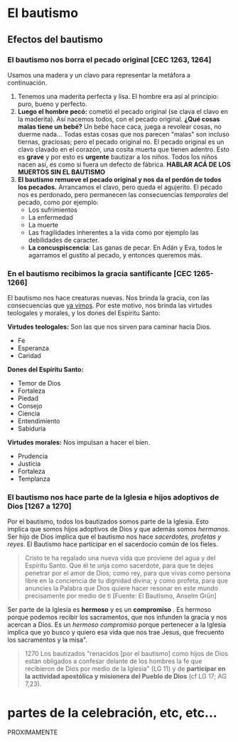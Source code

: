 # El bautismo

## Efectos del bautismo

### El bautismo nos borra el pecado original [CEC 1263, 1264]

Usamos una madera y un clavo para representar la metáfora a continuación.

 1. Tenemos una maderita perfecta y lisa. El hombre era así al princípio: puro, bueno y perfecto.
 2. **Luego el hombre pecó:** cometió el pecado original (se clava el clavo en la maderita). Así nacemos todos, con el pecado original. **¿Qué cosas malas tiene un bebé?** Un bebé hace caca, juega a revolear cosas, no duerme nada... Todas estas cosas que nos parecen "malas" son incluso tiernas, graciosas; pero el pecado original no. El pecado original es un clavo clavado en el corazón, una cosita muerta que tienen adentro. Esto es **grave** y por esto es **urgente** bautizar a los niños. Todos los niños nacen así, es como si fuera un defecto de fábrica. **HABLAR ACÁ DE LOS MUERTOS SIN EL BAUTISMO**
 3. **El bautismo remueve el pecado original y nos da el perdón de todos los pecados.** Arrancamos el clavo, pero queda el agujerito. El pecado nos es perdonado, pero permanecen las consecuencias *temporales* del pecado, como por ejemplo:
    - Los sufrimientos
    - La enfermedad
    - La muerte
    - Las fragilidades inherentes a la vida como por ejemplo las debilidades de caracter.
    - **La concuspiscencia**: Las ganas de pecar. En Adán y Eva, todos le agarramos el gustito al pecado, y entonces queremos más.

### En el bautismo recibimos la gracia santificante [CEC 1265-1266]

El bautismo nos hace creaturas nuevas. Nos brinda la gracia, con las consecuencias que [ya vimos](gracia-dones.html). Por este motivo, nos brinda las virtudes teologales y morales, y los dones del Espíritu Santo:

__Virtudes teologales:__ Son las que nos sirven para caminar hacia Dios.
 - Fe
 - Esperanza
 - Caridad

__Dones del Espíritu Santo:__ 
 - Temor de Dios
 - Fortaleza
 - Piedad
 - Consejo
 - Ciencia
 - Entendimiento
 - Sabiduría

__Virtudes morales:__ Nos impulsan a hacer el bien.
 - Prudencia
 - Justicia
 - Fortaleza
 - Templanza

### El bautismo nos hace parte de la Iglesia e hijos adoptivos de Dios [1267 a 1270]

Por el bautismo, todos los bautizados somos parte de la Iglesia. Esto implica que somos hijos adoptivos de Dios y que además somos *hermanos*. Ser hijo de Dios implica que el bautismo nos hace *sacerdotes, profetas y reyes*. El Bautismo hace participar en el sacerdocio común de los fieles.


>Cristo te ha regalado una nueva vida que proviene del agua y del Espíritu Santo. Que él te unja como sacerdote, para que te dejes penetrar por el amor de Dios; como rey, para que vivas como persona libre en la conciencia de tu dignidad divina; y como profeta, para que anuncies la Palabra que Dios quiere hacer resonar en este mundo precisamente por medio de ti
[Fuente: El Bautismo, Anselm Grün]

Ser parte de la Iglesia es **hermoso** y es un **compromiso** . Es hermoso porque podemos recibir los sacramentos, que nos infunden la gracia y nos acercan a Dios. Es un *hermoso compromiso* porque pertenecer a la Iglesia implica que yo busco y quiero esa vida que nos trae Jesus, que frecuento los sacramentos y la misa".

>1270 Los bautizados "renacidos [por el bautismo] como hijos de 
>Dios están obligados a confesar delante de los hombres la fe 
>que recibieron de Dios por medio de la Iglesia" (LG 11) y de 
>**participar en la actividad apostólica y misionera del Pueblo de Dios** (cf LG 17; AG 7,23).


# partes de la celebración, etc, etc... 
PROXIMAMENTE

